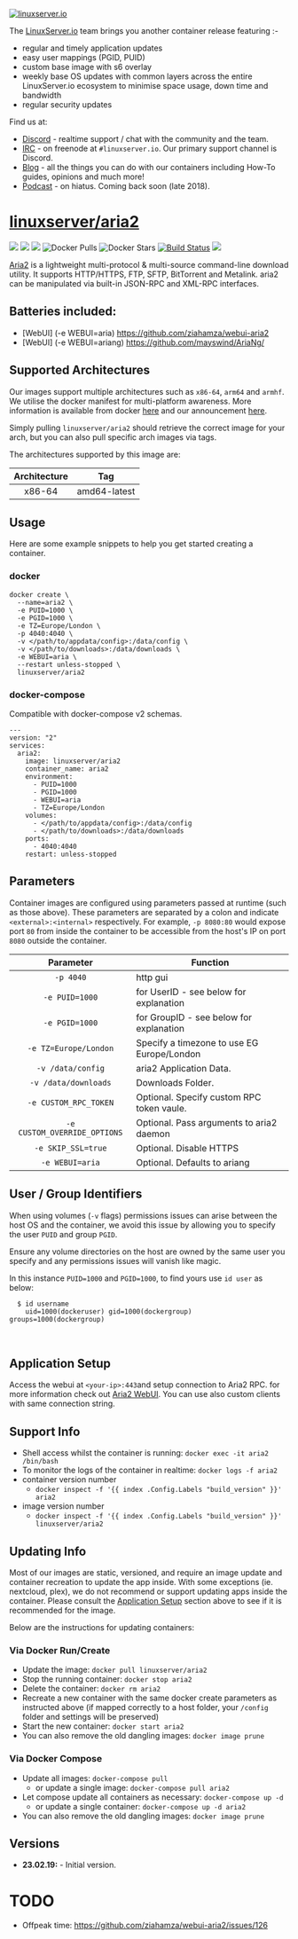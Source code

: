 [![linuxserver.io](https://raw.githubusercontent.com/linuxserver/docker-templates/master/linuxserver.io/img/linuxserver_medium.png)](https://linuxserver.io)

The [LinuxServer.io](https://linuxserver.io) team brings you another container release featuring :-

 * regular and timely application updates
 * easy user mappings (PGID, PUID)
 * custom base image with s6 overlay
 * weekly base OS updates with common layers across the entire LinuxServer.io ecosystem to minimise space usage, down time and bandwidth
 * regular security updates

Find us at:
* [Discord](https://discord.gg/YWrKVTn) - realtime support / chat with the community and the team.
* [IRC](https://irc.linuxserver.io) - on freenode at `#linuxserver.io`. Our primary support channel is Discord.
* [Blog](https://blog.linuxserver.io) - all the things you can do with our containers including How-To guides, opinions and much more!
* [Podcast](https://anchor.fm/linuxserverio) - on hiatus. Coming back soon (late 2018).

# [linuxserver/aria2](https://github.com/linuxserver/docker-aria2)
[![](https://img.shields.io/discord/354974912613449730.svg?logo=discord&label=LSIO%20Discord&style=flat-square)](https://discord.gg/YWrKVTn)
[![](https://images.microbadger.com/badges/version/linuxserver/aria2.svg)](https://microbadger.com/images/linuxserver/aria2 "Get your own version badge on microbadger.com")
[![](https://images.microbadger.com/badges/image/linuxserver/aria2.svg)](https://microbadger.com/images/linuxserver/aria2 "Get your own version badge on microbadger.com")
![Docker Pulls](https://img.shields.io/docker/pulls/linuxserver/aria2.svg)
![Docker Stars](https://img.shields.io/docker/stars/linuxserver/aria2.svg)
[![Build Status](https://ci.linuxserver.io/buildStatus/icon?job=Docker-Pipeline-Builders/docker-aria2/master)](https://ci.linuxserver.io/job/Docker-Pipeline-Builders/job/docker-aria2/job/master/)
[![](https://lsio-ci.ams3.digitaloceanspaces.com/linuxserver/aria2/latest/badge.svg)](https://lsio-ci.ams3.digitaloceanspaces.com/linuxserver/aria2/latest/index.html)

[Aria2](https://aria2.github.io/)  is a lightweight multi-protocol & multi-source command-line download utility. It supports HTTP/HTTPS, FTP, SFTP, BitTorrent and Metalink. aria2 can be manipulated via built-in JSON-RPC and XML-RPC interfaces.

## Batteries included:
- [WebUI] (-e WEBUI=aria) https://github.com/ziahamza/webui-aria2
- [WebUI] (-e WEBUI=ariang) https://github.com/mayswind/AriaNg/

## Supported Architectures

Our images support multiple architectures such as `x86-64`, `arm64` and `armhf`. We utilise the docker manifest for multi-platform awareness. More information is available from docker [here](https://github.com/docker/distribution/blob/master/docs/spec/manifest-v2-2.md#manifest-list) and our announcement [here](https://blog.linuxserver.io/2019/02/21/the-lsio-pipeline-project/). 

Simply pulling `linuxserver/aria2` should retrieve the correct image for your arch, but you can also pull specific arch images via tags.

The architectures supported by this image are:

| Architecture | Tag |
| :----: | --- |
| x86-64 | amd64-latest |



## Usage

Here are some example snippets to help you get started creating a container.

### docker

```
docker create \
  --name=aria2 \
  -e PUID=1000 \
  -e PGID=1000 \
  -e TZ=Europe/London \
  -p 4040:4040 \
  -v </path/to/appdata/config>:/data/config \
  -v </path/to/downloads>:/data/downloads \
  -e WEBUI=aria \
  --restart unless-stopped \
  linuxserver/aria2
```


### docker-compose

Compatible with docker-compose v2 schemas.

```
---
version: "2"
services:
  aria2:
    image: linuxserver/aria2
    container_name: aria2
    environment:
      - PUID=1000
      - PGID=1000
      - WEBUI=aria
      - TZ=Europe/London
    volumes:
      - </path/to/appdata/config>:/data/config
      - </path/to/downloads>:/data/downloads
    ports:
      - 4040:4040
    restart: unless-stopped
```

## Parameters

Container images are configured using parameters passed at runtime (such as those above). These parameters are separated by a colon and indicate `<external>:<internal>` respectively. For example, `-p 8080:80` would expose port `80` from inside the container to be accessible from the host's IP on port `8080` outside the container.

| Parameter | Function |
| :----: | --- |
| `-p 4040` | http gui |
| `-e PUID=1000` | for UserID - see below for explanation |
| `-e PGID=1000` | for GroupID - see below for explanation |
| `-e TZ=Europe/London` | Specify a timezone to use EG Europe/London |
| `-v /data/config` | aria2 Application Data. |
| `-v /data/downloads` | Downloads Folder. |
| `-e CUSTOM_RPC_TOKEN` | Optional. Specify custom RPC token vaule. |
| `-e CUSTOM_OVERRIDE_OPTIONS` | Optional. Pass arguments to aria2 daemon |
| `-e SKIP_SSL=true` | Optional. Disable HTTPS |
| `-e WEBUI=aria` | Optional. Defaults to ariang |


## User / Group Identifiers

When using volumes (`-v` flags) permissions issues can arise between the host OS and the container, we avoid this issue by allowing you to specify the user `PUID` and group `PGID`.

Ensure any volume directories on the host are owned by the same user you specify and any permissions issues will vanish like magic.

In this instance `PUID=1000` and `PGID=1000`, to find yours use `id user` as below:

```
  $ id username
    uid=1000(dockeruser) gid=1000(dockergroup) groups=1000(dockergroup)
```


&nbsp;
## Application Setup

Access the webui at `<your-ip>:443`and setup connection to Aria2 RPC. for more information check out [Aria2 WebUI](https://github.com/ziahamza/webui-aria2).
You can use also custom clients with same connection string.


## Support Info

* Shell access whilst the container is running: `docker exec -it aria2 /bin/bash`
* To monitor the logs of the container in realtime: `docker logs -f aria2`
* container version number 
  * `docker inspect -f '{{ index .Config.Labels "build_version" }}' aria2`
* image version number
  * `docker inspect -f '{{ index .Config.Labels "build_version" }}' linuxserver/aria2`

## Updating Info

Most of our images are static, versioned, and require an image update and container recreation to update the app inside. With some exceptions (ie. nextcloud, plex), we do not recommend or support updating apps inside the container. Please consult the [Application Setup](#application-setup) section above to see if it is recommended for the image.  
  
Below are the instructions for updating containers:  
  
### Via Docker Run/Create
* Update the image: `docker pull linuxserver/aria2`
* Stop the running container: `docker stop aria2`
* Delete the container: `docker rm aria2`
* Recreate a new container with the same docker create parameters as instructed above (if mapped correctly to a host folder, your `/config` folder and settings will be preserved)
* Start the new container: `docker start aria2`
* You can also remove the old dangling images: `docker image prune`

### Via Docker Compose
* Update all images: `docker-compose pull`
  * or update a single image: `docker-compose pull aria2`
* Let compose update all containers as necessary: `docker-compose up -d`
  * or update a single container: `docker-compose up -d aria2`
* You can also remove the old dangling images: `docker image prune`

## Versions

* **23.02.19:** - Initial version.

# TODO
- Offpeak time: https://github.com/ziahamza/webui-aria2/issues/126
